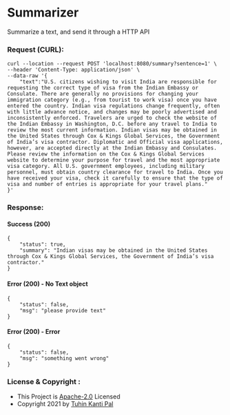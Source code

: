 # Summarizer

Summarize a text, and send it through a HTTP API

### Request (CURL):

```
curl --location --request POST 'localhost:8080/summary?sentence=1' \
--header 'Content-Type: application/json' \
--data-raw '{
    "text":"U.S. citizens wishing to visit India are responsible for requesting the correct type of visa from the Indian Embassy or Consulate. There are generally no provisions for changing your immigration category (e.g., from tourist to work visa) once you have entered the country. Indian visa regulations change frequently, often with little advance notice, and changes may be poorly advertised and inconsistently enforced. Travelers are urged to check the website of the Indian Embassy in Washington, D.C. before any travel to India to review the most current information. Indian visas may be obtained in the United States through Cox & Kings Global Services, the Government of India’s visa contractor. Diplomatic and Official visa applications, however, are accepted directly at the Indian Embassy and Consulates. Please review the information on the Cox & Kings Global Services website to determine your purpose for travel and the most appropriate visa category. All U.S. government employees, including military personnel, must obtain country clearance for travel to India. Once you have received your visa, check it carefully to ensure that the type of visa and number of entries is appropriate for your travel plans."
}'
```

### Response:

#### Success (200)

```
{
    "status": true,
    "summary": "Indian visas may be obtained in the United States through Cox & Kings Global Services, the Government of India’s visa contractor."
}
```

#### Error (200) - No Text object

```
{
    "status": false,
    "msg": "please provide text"
}
```

#### Error (200) - Error

```
{
    "status": false,
    "msg": "something went wrong"
}
```

### License & Copyright :

- This Project is [Apache-2.0](https://github.com/cachecleanerjeet/summarizer/blob/master/LICENSE) Licensed
- Copyright 2021 by [Tuhin Kanti Pal](https://github.com/cachecleanerjeet)
